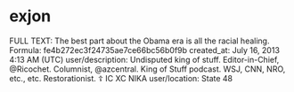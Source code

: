 # exjon

FULL TEXT: The best part about the Obama era is all the racial healing.
Formula: fe4b272ec3f24735ae7ce66bc56b0f9b
created_at: July 16, 2013 4:13 AM (UTC)
user/description: Undisputed king of stuff. Editor-in-Chief, @Ricochet. Columnist, @azcentral. King of Stuff podcast. WSJ, CNN, NRO, etc., etc. Restorationist. ☦️ IC XC NIKA
user/location: State 48